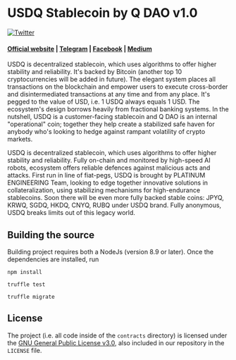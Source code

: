 # USDQ Stablecoin by Q DAO v1.0 

[![Twitter](https://img.shields.io/twitter/url/https/FundPlatinum.svg)](https://twitter.com/FundPlatinum)

#### [Official website](https://usdq.platinum.fund/) | [Telegram](https://t.me/Platinumq) | [Facebook](https://www.facebook.com/FundPlatinum) | [Medium](https://medium.com/platinum-fund)

USDQ is decentralized stablecoin, which uses algorithms to offer higher stability and reliability. It's backed by Bitcoin (another top 10 cryptocurrencies will be added in future). The elegant system places all transactions on the blockchain and empower users to execute cross-border and disintermediated transactions at any time and from any place. It's pegged to the value of USD, i.e. 1 USDQ always equals 1 USD. The ecosystem's design borrows heavily from fractional banking systems. In the nutshell, USDQ is a customer-facing stablecoin and Q DAO is an internal "operational" coin; together they help create a stabilized safe haven for anybody who's looking to hedge against rampant volatility of crypto markets.

USDQ is decentralized stablecoin, which uses algorithms to offer higher stability and reliability. Fully on-chain and monitored by high-speed AI robots, ecosystem offers reliable defences against malicious acts and attacks. First run in line of fiat-pegs, USDQ is brought by PLATINUM ENGINEERING Team, looking to edge together innovative solutions in collateralization, using stabilizing mechanisms for high-endurance stablecoins. Soon there will be even more fully backed stable coins: JPYQ, KRWQ, SGDQ, HKDQ, CNYQ, RUBQ under USDQ brand. Fully anonymous, USDQ breaks limits out of this legacy world.


## Building the source

Building project requires both a NodeJs (version 8.9 or later). Once the dependencies are installed, run

```
npm install
```

```
truffle test
```

```
truffle migrate
```

## License

The project (i.e. all code inside of the `contracts` directory) is licensed under the
[GNU General Public License v3.0](https://www.gnu.org/licenses/gpl-3.0.en.html), also included
in our repository in the `LICENSE` file.

